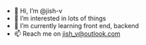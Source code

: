 - 👋 Hi, I’m @jish-v
- 👀 I’m interested in lots of things
- 🌱 I’m currently learning front end, backend
- 📫 Reach me on jish_v@outlook.com
